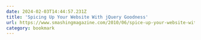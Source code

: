 ```yaml
---
date: 2024-02-03T14:44:57.231Z
title: 'Spicing Up Your Website With jQuery Goodness'
url: https://www.smashingmagazine.com/2010/06/spice-up-your-website-with-jquery-goodness/
category: bookmark
---
```

